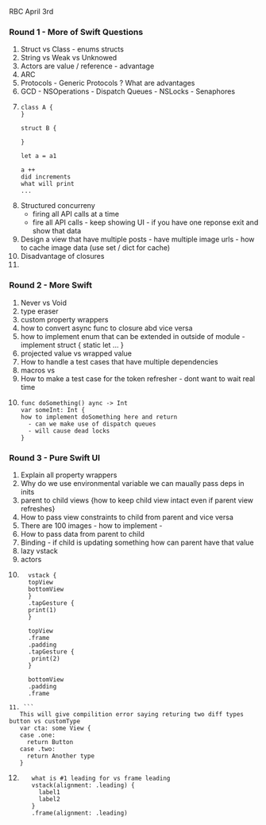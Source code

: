 RBC April 3rd

### Round 1 - More of Swift Questions
1. Struct vs Class - enums structs 
2. String vs Weak vs Unknowed
3. Actors are value / reference - advantage 
4. ARC
5. Protocols - Generic Protocols ? What are advantages
6. GCD - NSOperations - Dispatch Queues - NSLocks - Senaphores
7. ```
   class A {
   }

   struct B {
   
   }

   let a = a1

   a ++
   did increments
   what will print
   ...
   ```
8. Structured concurreny
    - firing all API calls at a time
    - fire all API calls - keep showing UI - if you have one reponse exit and show that data 
9. Design a view that have multiple posts - have multiple image urls - how to cache image data (use set / dict for cache)
10. Disadvantage of closures
11.  

### Round 2 - More Swift 
1. Never vs Void
2. type eraser
3. custom property wrappers
4. how to convert async func to closure abd vice versa
5. how to implement enum that can be extended in outside of module - implement struct { static let ... }
6. projected value vs wrapped value
7. How to handle a test cases that have multiple dependencies
8. macros vs
9. How to make a test case for the token refresher - dont want to wait real time
10. ```
    func doSomething() aync -> Int
    var someInt: Int {
    how to implement doSomething here and return
      - can we make use of dispatch queues
      - will cause dead locks
    }
    ```

### Round 3 - Pure Swift UI
1. Explain all property wrappers
2. Why do we use environmental variable we can maually pass deps in inits
3. parent to child views {how to keep child view intact even if parent view refreshes}
4. How to pass view constraints to child from parent and vice versa
5. There are 100 images - how to implement -
6. How to pass data from parent to child
7. Binding - if child is updating something how can parent have that value
8. lazy vstack
9. actors
10. ```
      vstack {
      topView
      bottomView
      }
      .tapGesture {
      print(1)
      }
   
      topView
      .frame
      .padding
      .tapGesture {
       print(2)
      }
   
      bottomView
      .padding
      .frame
   ```
11. ```
      This will give compilition error saying returing two diff types button vs customType
      var cta: some View {
      case .one:
        return Button
      case .two:
        return Another type
      }
   ```
12. ```
       what is #1 leading for vs frame leading
       vstack(alignment: .leading) {
         label1
         label2
       }
       .frame(alignment: .leading)
    ```
